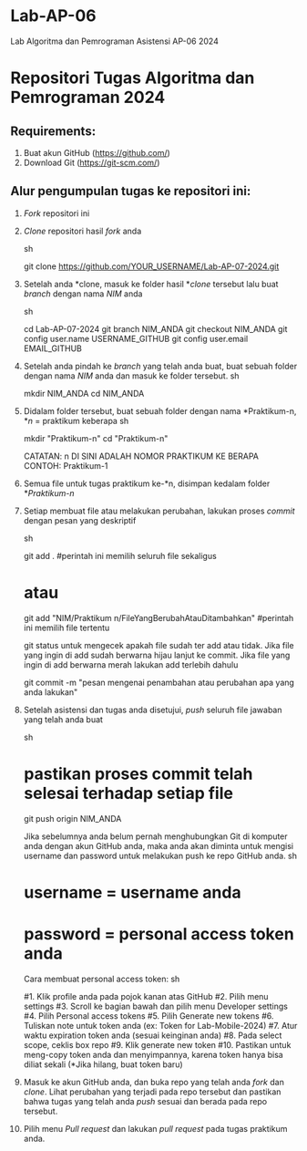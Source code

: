 # Lab-AP-06
Lab Algoritma dan Pemrograman Asistensi AP-06 2024

# Repositori Tugas Algoritma dan Pemrograman 2024

## Requirements:
1. Buat akun GitHub (https://github.com/)
2. Download Git (https://git-scm.com/)

## Alur pengumpulan tugas ke repositori ini:

1. *Fork* repositori ini

2. *Clone* repositori hasil *fork* anda

   sh

   git clone https://github.com/YOUR_USERNAME/Lab-AP-07-2024.git

   

3. Setelah anda *clone, masuk ke folder hasil **clone* tersebut lalu buat *branch* dengan nama *NIM* anda

   sh

   cd Lab-AP-07-2024
   git branch NIM_ANDA
   git checkout NIM_ANDA
   git config user.name USERNAME_GITHUB
   git config user.email EMAIL_GITHUB

   

4. Setelah anda pindah ke *branch* yang telah anda buat, buat sebuah folder dengan nama *NIM* anda dan masuk ke folder tersebut.
   sh

   mkdir NIM_ANDA
   cd NIM_ANDA

   


5. Didalam folder tersebut, buat sebuah folder dengan nama *Praktikum-n, **n* = praktikum keberapa
   sh

   mkdir "Praktikum-n"
   cd "Praktikum-n"

   CATATAN: n DI SINI ADALAH NOMOR PRAKTIKUM KE BERAPA
   CONTOH: Praktikum-1

   

7. Semua file untuk tugas praktikum ke-*n, disimpan kedalam folder **Praktikum-n*
8. Setiap membuat file atau melakukan perubahan, lakukan proses *commit* dengan pesan yang deskriptif

   sh

   git add . #perintah ini memilih seluruh file sekaligus
   # atau
   git add "NIM/Praktikum n/FileYangBerubahAtauDitambahkan" #perintah ini memilih file tertentu

   git status untuk mengecek apakah file sudah ter add atau tidak.
   Jika file yang ingin di add sudah berwarna hijau lanjut ke commit.
   Jika file yang ingin di add berwarna merah lakukan add terlebih dahulu

   git commit -m "pesan mengenai penambahan atau perubahan apa yang anda lakukan"

   

8. Setelah asistensi dan tugas anda disetujui, *push* seluruh file jawaban yang telah anda buat

   sh

   # pastikan proses commit telah selesai terhadap setiap file
   git push origin NIM_ANDA

   

   Jika sebelumnya anda belum pernah menghubungkan Git di komputer anda dengan akun GitHub anda, maka anda akan diminta untuk mengisi username dan password untuk
   melakukan push ke repo GitHub anda.
   sh

   # username = username anda
   # password = personal access token anda

   

   Cara membuat personal access token:
   sh

   #1. Klik profile anda pada pojok kanan atas GitHub
   #2. Pilih menu settings
   #3. Scroll ke bagian bawah dan pilih menu Developer settings
   #4. Pilih Personal access tokens
   #5. Pilih Generate new tokens
   #6. Tuliskan note untuk token anda (ex: Token for Lab-Mobile-2024)
   #7. Atur waktu expiration token anda (sesuai keinginan anda)
   #8. Pada select scope, ceklis box repo
   #9. Klik generate new token
   #10. Pastikan untuk meng-copy token anda dan menyimpannya, karena token hanya bisa diliat sekali (*Jika hilang, buat token baru)

   

9. Masuk ke akun GitHub anda, dan buka repo yang telah anda *fork* dan *clone*. Lihat perubahan yang terjadi pada repo tersebut dan pastikan bahwa tugas yang
   telah anda *push* sesuai dan berada pada repo tersebut.

10. Pilih menu *Pull request* dan lakukan *pull request* pada tugas praktikum anda.
